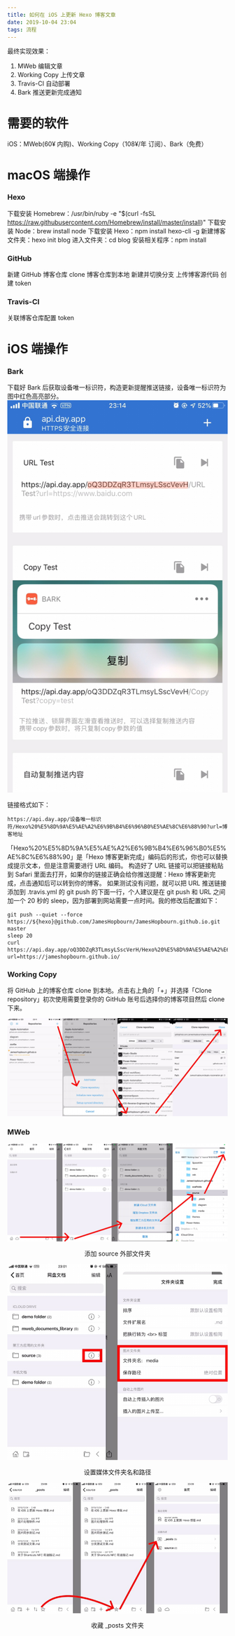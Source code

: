 ```yaml
---
title: 如何在 iOS 上更新 Hexo 博客文章
date: 2019-10-04 23:04
tags: 流程
---
```


最终实现效果：
1. MWeb 编辑文章 
2. Working Copy 上传文章 
3. Travis-CI 自动部署 
4. Bark 推送更新完成通知

<!-- more -->

# 需要的软件
iOS：MWeb(60¥ 内购)、Working Copy（108¥/年 订阅）、Bark（免费）

# macOS 端操作
### Hexo
下载安装 Homebrew：/usr/bin/ruby -e "$(curl -fsSL https://raw.githubusercontent.com/Homebrew/install/master/install)"
下载安装 Node：brew install node
下载安装 Hexo：npm install hexo-cli -g
新建博客文件夹：hexo init blog
进入文件夹：cd blog
安装相关程序：npm install

### GitHub
新建 GitHub 博客仓库
clone 博客仓库到本地
新建并切换分支
上传博客源代码
创建 token

### Travis-CI
关联博客仓库配置 token

# iOS 端操作
### Bark
下载好 Bark 后获取设备唯一标识符，构造更新提醒推送链接，设备唯一标识符为图中红色高亮部分。
![](/media/15702021204276.jpg)


链接格式如下：
```
https://api.day.app/设备唯一标识符/Hexo%20%E5%8D%9A%E5%AE%A2%E6%9B%B4%E6%96%B0%E5%AE%8C%E6%88%90?url=博客地址
```
「Hexo%20%E5%8D%9A%E5%AE%A2%E6%9B%B4%E6%96%B0%E5%AE%8C%E6%88%90」是「Hexo 博客更新完成」编码后的形式，你也可以替换成提示文本，但是注意需要进行 URL 编码。
构造好了 URL 链接可以把链接粘贴到 Safari 里面去打开，如果你的链接正确会给你推送提醒：Hexo 博客更新完成，点击通知后可以转到你的博客。
如果测试没有问题，就可以把 URL 推送链接添加到 .travis.yml 的 git push 的下面一行，个人建议是在 git push 和 URL 之间加一个 20 秒的 sleep，因为部署到网站需要一点时间。我的修改后配置如下：
```
git push --quiet --force https://${hexo}@github.com/JamesHopbourn/JamesHopbourn.github.io.git master
sleep 20
curl https://api.day.app/oQ3DDZqR3TLmsyLSscVerH/Hexo%20%E5%8D%9A%E5%AE%A2%E6%9B%B4%E6%96%B0%E5%AE%8C%E6%88%90?url=https://jameshopbourn.github.io/
```

### Working Copy
将 GitHub 上的博客仓库 clone 到本地。点击右上角的「+」并选择「Clone repository」初次使用需要登录你的 GitHub 账号后选择你的博客项目然后 clone 下来。

![](/media/15702020493448.jpg)

### MWeb
![](/media/15702016171330.jpg)
<center>添加 source 外部文件夹</center> 

![](/media/15702017101305.jpg)
<center>设置媒体文件夹名和路径</center>


![](/media/15702018281789.jpg)
<center>收藏 _posts 文件夹</center>
